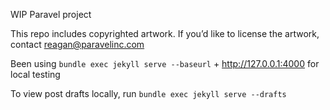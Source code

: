 WIP Paravel project

This repo includes copyrighted artwork. If you’d like to license the artwork, contact reagan@paravelinc.com

Been using `bundle exec jekyll serve --baseurl` + http://127.0.0.1:4000 for local testing

To view post drafts locally, run `bundle exec jekyll serve --drafts`

